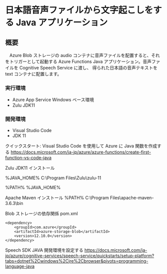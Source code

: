 # 日本語音声ファイルから文字起こしをする Java アプリケーション

## 概要
　Azure Blob ストレージの audio コンテナに音声ファイルを配置すると、それをトリガーとして起動する Azure Functions Java アプリケーション。音声ファイルを Cognitive Speech Service に渡し、 得られた日本語の音声テキストを text コンテナに配置します。

### 実行環境
- Azure App Service Windows ベース環境
- Zulu JDK11

### 開発環境
- Visual Studio Code
- JDK 11

クイックスタート: Visual Studio Code を使用して Azure に Java 関数を作成する
https://docs.microsoft.com/ja-jp/azure/azure-functions/create-first-function-vs-code-java


Zulu JDK11 インストール

%JAVA_HOME%
C:\Program Files\Zulu\zulu-11

%PATH%
%JAVA_HOME%

Apache Maven インストール
%PATH%
C:\Program Files\apache-maven-3.6.3\bin

Blob ストレージの依存関係 pom.xml

    <dependency>
        <groupId>com.azure</groupId>
        <artifactId>azure-storage-blob</artifactId>
        <version>12.10.0</version>
    </dependency>

Speech SDK JAVA 開発環境を設定する
https://docs.microsoft.com/ja-jp/azure/cognitive-services/speech-service/quickstarts/setup-platform?tabs=dotnet%2Cwindows%2Cjre%2Cbrowser&pivots=programming-language-java
